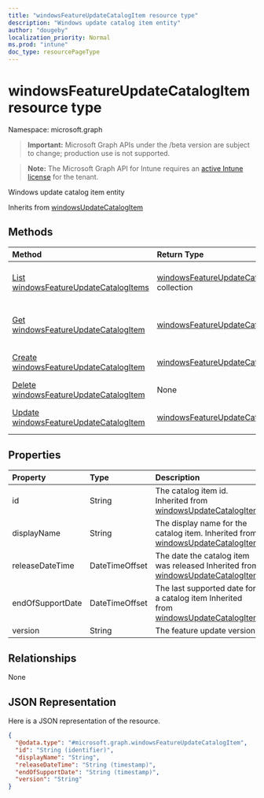```yaml
---
title: "windowsFeatureUpdateCatalogItem resource type"
description: "Windows update catalog item entity"
author: "dougeby"
localization_priority: Normal
ms.prod: "intune"
doc_type: resourcePageType
---
```


# windowsFeatureUpdateCatalogItem resource type

Namespace: microsoft.graph

> **Important:** Microsoft Graph APIs under the /beta version are subject to change; production use is not supported.

> **Note:** The Microsoft Graph API for Intune requires an [active Intune license](https://go.microsoft.com/fwlink/?linkid=839381) for the tenant.

Windows update catalog item entity


Inherits from [windowsUpdateCatalogItem](../resources/intune-softwareupdate-windowsupdatecatalogitem.md)

## Methods
|Method|Return Type|Description|
|:---|:---|:---|
|[List windowsFeatureUpdateCatalogItems](../api/intune-softwareupdate-windowsfeatureupdatecatalogitem-list.md)|[windowsFeatureUpdateCatalogItem](../resources/intune-softwareupdate-windowsfeatureupdatecatalogitem.md) collection|List properties and relationships of the [windowsFeatureUpdateCatalogItem](../resources/intune-softwareupdate-windowsfeatureupdatecatalogitem.md) objects.|
|[Get windowsFeatureUpdateCatalogItem](../api/intune-softwareupdate-windowsfeatureupdatecatalogitem-get.md)|[windowsFeatureUpdateCatalogItem](../resources/intune-softwareupdate-windowsfeatureupdatecatalogitem.md)|Read properties and relationships of the [windowsFeatureUpdateCatalogItem](../resources/intune-softwareupdate-windowsfeatureupdatecatalogitem.md) object.|
|[Create windowsFeatureUpdateCatalogItem](../api/intune-softwareupdate-windowsfeatureupdatecatalogitem-create.md)|[windowsFeatureUpdateCatalogItem](../resources/intune-softwareupdate-windowsfeatureupdatecatalogitem.md)|Create a new [windowsFeatureUpdateCatalogItem](../resources/intune-softwareupdate-windowsfeatureupdatecatalogitem.md) object.|
|[Delete windowsFeatureUpdateCatalogItem](../api/intune-softwareupdate-windowsfeatureupdatecatalogitem-delete.md)|None|Deletes a [windowsFeatureUpdateCatalogItem](../resources/intune-softwareupdate-windowsfeatureupdatecatalogitem.md).|
|[Update windowsFeatureUpdateCatalogItem](../api/intune-softwareupdate-windowsfeatureupdatecatalogitem-update.md)|[windowsFeatureUpdateCatalogItem](../resources/intune-softwareupdate-windowsfeatureupdatecatalogitem.md)|Update the properties of a [windowsFeatureUpdateCatalogItem](../resources/intune-softwareupdate-windowsfeatureupdatecatalogitem.md) object.|

## Properties
|Property|Type|Description|
|:---|:---|:---|
|id|String|The catalog item id. Inherited from [windowsUpdateCatalogItem](../resources/intune-softwareupdate-windowsupdatecatalogitem.md)|
|displayName|String|The display name for the catalog item. Inherited from [windowsUpdateCatalogItem](../resources/intune-softwareupdate-windowsupdatecatalogitem.md)|
|releaseDateTime|DateTimeOffset|The date the catalog item was released Inherited from [windowsUpdateCatalogItem](../resources/intune-softwareupdate-windowsupdatecatalogitem.md)|
|endOfSupportDate|DateTimeOffset|The last supported date for a catalog item Inherited from [windowsUpdateCatalogItem](../resources/intune-softwareupdate-windowsupdatecatalogitem.md)|
|version|String|The feature update version|

## Relationships
None

## JSON Representation
Here is a JSON representation of the resource.
<!-- {
  "blockType": "resource",
  "keyProperty": "id",
  "@odata.type": "microsoft.graph.windowsFeatureUpdateCatalogItem"
}
-->
``` json
{
  "@odata.type": "#microsoft.graph.windowsFeatureUpdateCatalogItem",
  "id": "String (identifier)",
  "displayName": "String",
  "releaseDateTime": "String (timestamp)",
  "endOfSupportDate": "String (timestamp)",
  "version": "String"
}
```




